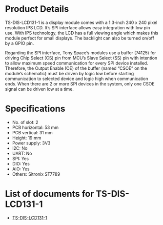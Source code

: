 # Product Details
TS-DIS-LCD131-1 is a display module comes with a 1.3-inch 240 x 240 pixel resolution IPS LCD. It’s SPI interface allows easy integration with low pin use. With IPS technology, the LCD has a full viewing angle which makes this module perfect for small displays. The backlight can also be turned on/off by a GPIO pin.

Regarding the SPI interface, Tony Space’s modules use a buffer (74125) for driving Chip Select (CS) pin from MCU’s Slave Select (SS) pin with intention to allow maximum speed communication for every SPI device installed. Therefore, the Output Enable (OE) of the buffer (named “CSOE” on the module’s schematic) must be driven by logic low before starting communication to selected device and logic high when communication ends. When there are 2 or more SPI devices in the system, only one CSOE signal can be driven low at a time.

# Specifications
- No. of slot: 2
- PCB horizontal: 53 mm
- PCB vertical: 31 mm
- Height: 19 mm
- Power supply: 3V3
- I2C: No
- UART: No
- SPI: Yes
- DIO: Yes
- AIO: Yes
- Others: Sitronix ST7789

# List of documents for TS-DIS-LCD131-1
- [TS-DIS-LCD131-1](TS-DIS-LCD131-1_SCH.pdf)
